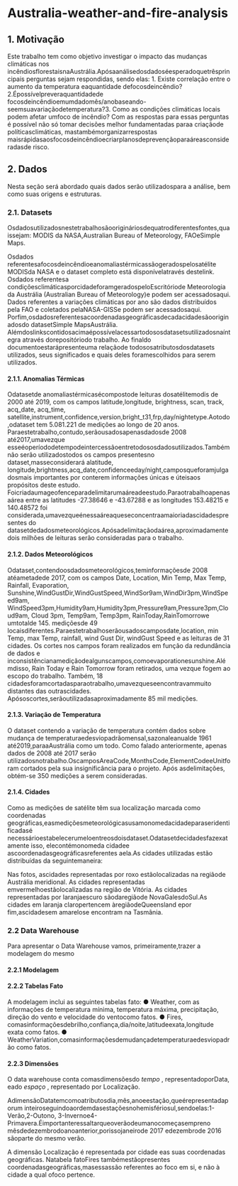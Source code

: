 # Australia-weather-and-fire-analysis

## 1. Motivação

Este trabalho tem como objetivo investigar o impacto das mudanças climáticas nos
incêndiosflorestaisnaAustrália.Apósaanálisedosdadoséesperadoquetrêsprincipais
perguntas sejam respondidas, sendo elas: 1. Existe correlação entre o aumento da
temperatura eaquantidade defocosdeincêndio?2.Épossívelpreveraquantidadede
focosdeincêndioemumdadomês/anobaseando-seemsuavariaçãodetemperatura?3.
Como as condições climáticas locais podem afetar umfoco de incêndio?
Com as respostas para essas perguntas é possível não só tomar decisões melhor
fundamentadas paraa criaçãode políticasclimáticas, mastambémorganizarrespostas
maisrápidasaosfocosdeincêndioecriarplanosdeprevençãoparaáreasconsideradasde
risco.

## 2. Dados

Nesta seção será abordado quais dados serão utilizadospara a análise, bem como suas
origens e estruturas.

### 2.1. Datasets

Osdadosutilizadosnestetrabalhosãoorigináriosdequatrodiferentesfontes,quaissejam:
MODIS da NASA,Australian Bureau of Meteorology, FAOeSimple Maps.


Osdados referentesafocosdeincêndioeanomaliastérmicassãogeradospelosatélite
MODISda NASA e o dataset completo está disponívelatravés destelink.
Osdados referentesa condiçõesclimáticasporcidadeforamgeradospeloEscritóriode
Meteorologia da Austrália (Australian Bureau of Meteorology)e podem ser acessadosaqui.
Dados referentes a variações climáticas por ano são dados distribuídos pela FAO e
coletados pelaNASA-GISSe podem ser acessadosaqui.
Porfim,osdadosreferentesacoordenadasgeográficasdecadacidadesãooriginadosdo
datasetSimple MapsAustrália.
Alémdoslinkscontidosacimaépossívelacessartodososdatasetsutilizadosnaíntegra
através dorepositóriodo trabalho.
Ao finaldo documentoestarápresenteuma relaçãode todososatributosdosdatasets
utilizados, seus significados e quais deles foramescolhidos para serem utilizados.

#### 2.1.1. Anomalias Térmicas

Odatasetde anomaliastérmicasécompostode leituras dosatélitemodis de 2000 até
2019, com os campos latitude,longitude, brightness, scan, track, acq_date, acq_time,
satellite,instrument,confidence,version,bright_t31,frp,day/nightetype.Aotodo,odataset
tem 5.081.221 de medições ao longo de 20 anos.
Paraestetrabalho,contudo,serãousadosapenasdadosde 2008 até2017,umavezque
esseéoperíododetempodeintercessãoentretodososdadosutilizados.Tambémnão
serão utilizadostodos os campos presentesno dataset,masseconsiderará alatitude,
longitude,brightness,acq_date,confidenceeday/night,camposqueforamjulgadosmais
importantes por conterem informações únicas e úteisaos propósitos deste estudo.
Foicriadaumageofenceparadelimitarumaáreadeestudo.Paraotrabalhoapenasaárea
entre as latitudes -27.38646 e -43.67288 e as longitudes 153.48215 e 140.48572 foi
considerada,umavezqueénessaáreaqueseconcentraamaioriadascidadespresentes
do datasetdedadosmeteorológicos.Apósadelimitaçãodaárea,aproximadamentedois
milhões de leituras serão consideradas para o trabalho.

#### 2.1.2. Dados Meteorológicos

Odataset,contendoosdadosmeteorológicos,teminformaçõesde 2008 atéametadede
2017, com os campos Date, Location, Min Temp, Max Temp, Rainfall, Evaporation,
Sunshine,WindGustDir,WindGustSpeed,WindSor9am,WindDir3pm,WindSpeed9am,
WindSpeed3pm,Humidity9am,Humidity3pm,Pressure9am,Pressure3pm,Cloud9am,
Cloud 3pm, Temp9am, Temp3pm, RainToday,RainTomorrowe umtotalde 145.
mediçõesde 49 locaisdiferentes.Paraestetrabalhoserãousadoscamposdate,location,
min Temp, max Temp, rainfall, wind Gust Dir, windGust Speed e as leituras de 31 cidades.
Os cortes nos campos foram realizados em função da redundância de dados e
inconsistêncianamediçãodealgunscampos,comoevaporationesunshine.Alémdisso,
Rain Today e Rain Tomorrow foram retirados, uma vezque fogem ao escopo do trabalho.
Também, 18 cidadesforamcortadasparaotrabalho,umavezqueseencontravammuito
distantes das outrascidades. Apósoscortes,serãoutilizadasaproximadamente 85 mil
medições.

#### 2.1.3. Variação de Temperatura

O dataset contendo a variação de temperatura contém dados sobre mudança de
temperaturaedesviopadrãomensal,sazonaleanualde 1961 até2019,paraaAustrália
como um todo. Como falado anteriormente, apenas dados de 2008 até 2017 serão
utilizadosnotrabalho.OscamposAreaCode,MonthsCode,ElementCodeeUnitforam
cortados pela sua insignificância para o projeto. Após asdelimitações, obtém-se 350
medições a serem consideradas.


#### 2.1.4. Cidades

Como as medições de satélite têm sua localização marcada como coordenadas
geográficas,easmediçõesmeteorológicasusamonomedacidadeparaseridentificadasé
necessárioestabelecerumeloentreosdoisdataset.Odatasetdecidadesfazexatamente
isso, elecontémonomeda cidadee ascoordenadasgeográficasreferentes aela.As
cidades utilizadas estão distribuídas da seguintemaneira:

Nas fotos, ascidades representadas por roxo estãolocalizadas na regiãode Austrália
meridional. As cidades representadas emvermelhoestãolocalizadas na região de Vitória.
As cidades representadas por laranjaescuro sãodaregiãode NovaGalesdoSul.As
cidades em laranja claropertencem àregiãodeQueensland epor fim,ascidadesem
amarelose encontram na Tasmânia.

### 2.2 Data Warehouse

Para apresentar o Data Warehouse vamos, primeiramente,trazer a modelagem do mesmo

#### 2.2.1 Modelagem

#### 2.2.2 Tabelas Fato

A modelagem inclui as seguintes tabelas fato:
● Weather, com as informações de temperatura mínima, temperatura máxima,
precipitação, direção do vento e velocidade do ventocomo fatos.
● Fires, comasinformaçõesdebrilho,confiança,dia/noite,latitudeexata,longitude
exata como fatos.
● WeatherVariation,comasinformaçõesdemudançadetemperaturaedesviopadrão
como fatos.


#### 2.2.3 Dimensões

O data warehouse conta comasdimensõesdo _tempo_ , representadoporData, eado
_espaço_ , representado por Localização.

AdimensãoDatatemcomoatributosdia,mês,anoeestação,queérepresentadaporum
inteiroseguindoaordemdasestaçõesnohemisfériosul,sendoelas:1-Verão,2-Outono,
3-Invernoe4-Primavera.Éimportanteressaltarqueoverãodeumanocomeçasempreno
mêsdedezembrodoanoanterior,porissojaneirode 2017 edezembrode 2016 sãoparte
do mesmo verão.

A dimensão Localização é representada por cidade eas suas coordenadas geográficas.
Natabela fatoFires tambémestãopresentes coordenadasgeográficas,masessassão
referentes ao foco em si, e não à cidade a qual ofoco pertence.

